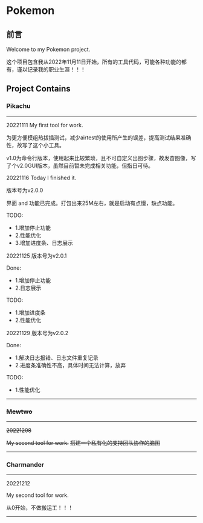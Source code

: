 # Pokemon

## 前言
Welcome to my Pokemon project.

这个项目包含我从2022年11月11日开始，所有的工具代码，可能各种功能的都有，谨以记录我的职业生涯！！！

## Project Contains

### Pikachu

---
20221111
My first tool for work.

为更方便模组热拔插测试，减少airtest的使用所产生的误差，提高测试结果准确性，故写了这个小工具。

v1.0为命令行版本，使用起来比较繁琐，且不可自定义出图步骤，故发奋图像，写了个v2.0GUI版本，虽然目前暂未完成相关功能，但指日可待。


20221116
Today I finished it.

版本号为v2.0.0

界面 and 功能已完成。打包出来25M左右，就是启动有点慢，缺点功能。

TODO:
 - 1.增加停止功能
 - 2.性能优化
 - 3.增加进度条、日志展示


20221125
版本号为v2.0.1

Done:
 - 1.增加停止功能
 - 2.日志展示

TODO:
 - 1.增加进度条
 - 2.性能优化


20221129
版本号为v2.0.2

Done:
 - 1.解决日志报错、日志文件重复记录
 - 2.进度条准确性不高，具体时间无法计算，放弃

TODO:
 - 1.性能优化
---


### ~~Mewtwo~~

---
~~20221208~~

~~My second tool for work.~~
~~搭建一个私有化的支持团队协作的脑图~~

---

### Charmander

---
20221212

My second tool for work.

从0开始，不做搬运工！！！

---
